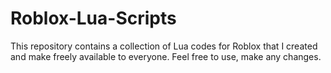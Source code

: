 # Roblox-Lua-Scripts
This repository contains a collection of Lua codes for Roblox that I created and make freely available to everyone. Feel free to use, make any changes.
